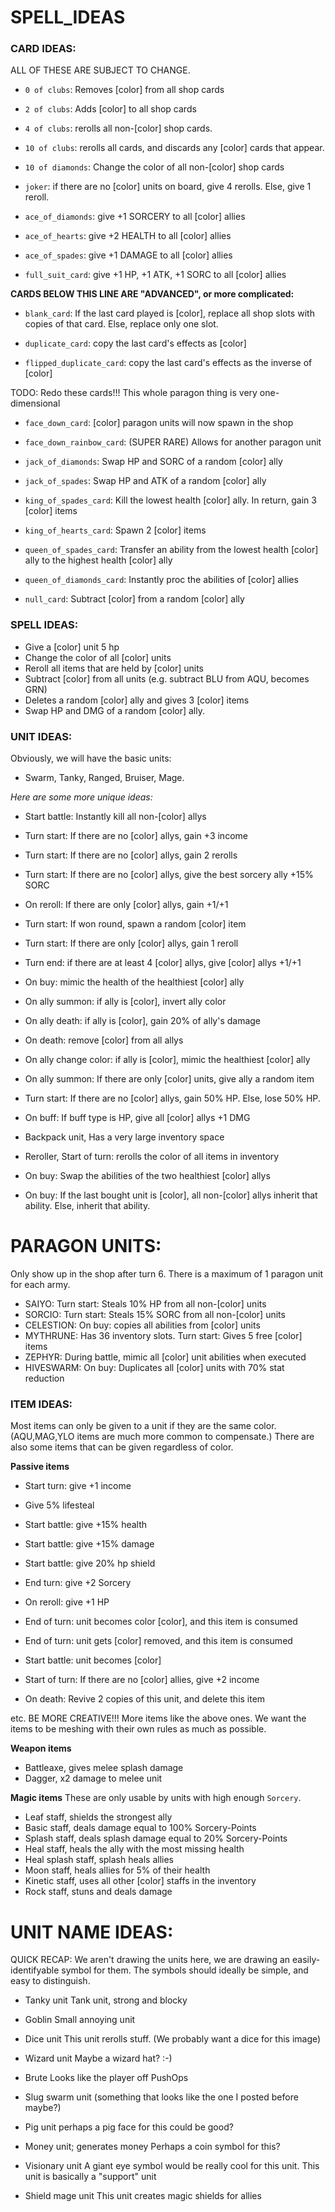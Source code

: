 

# SPELL_IDEAS


### CARD IDEAS:
ALL OF THESE ARE SUBJECT TO CHANGE.

- `0 of clubs`: Removes [color] from all shop cards
- `2 of clubs`: Adds [color] to all shop cards

- `4 of clubs`: rerolls all non-[color] shop cards.
- `10 of clubs`: rerolls all cards, and discards any [color] cards that appear.
- `10 of diamonds`: Change the color of all non-[color] shop cards
- `joker`: if there are no [color] units on board, give 4 rerolls. Else, give 1 reroll.

- `ace_of_diamonds`: give +1 SORCERY to all [color] allies
- `ace_of_hearts`: give +2 HEALTH to all [color] allies
- `ace_of_spades`: give +1 DAMAGE to all [color] allies

- `full_suit_card`: give +1 HP, +1 ATK, +1 SORC to all [color] allies


**CARDS BELOW THIS LINE ARE "ADVANCED", or more complicated:**

- `blank_card`: If the last card played is [color], replace all shop slots with copies of that card. 
    Else, replace only one slot.

- `duplicate_card`: copy the last card's effects as [color]
- `flipped_duplicate_card`: copy the last card's effects as the inverse of [color]


TODO: Redo these cards!!! This whole paragon thing is very one-dimensional
- `face_down_card`: [color] paragon units will now spawn in the shop
- `face_down_rainbow_card`: (SUPER RARE) Allows for another paragon unit

- `jack_of_diamonds`: Swap HP and SORC of a random [color] ally 
- `jack_of_spades`: Swap HP and ATK of a random [color] ally 

- `king_of_spades_card`: Kill the lowest health [color] ally. In return, gain 3 [color] items 
- `king_of_hearts_card`: Spawn 2 [color] items

- `queen_of_spades_card`: Transfer an ability from the lowest health [color] ally to the highest health [color] ally
- `queen_of_diamonds_card`: Instantly proc the abilities of [color] allies

- `null_card`: Subtract [color] from a random [color] ally


### SPELL IDEAS:
- Give a [color] unit 5 hp
- Change the color of all [color] units
- Reroll all items that are held by [color] units
- Subtract [color] from all units  (e.g. subtract BLU from AQU, becomes GRN)
- Deletes a random [color] ally and gives 3 [color] items
- Swap HP and DMG of a random [color] ally.


### UNIT IDEAS:
Obviously, we will have the basic units:
- Swarm, Tanky, Ranged, Bruiser, Mage.

*Here are some more unique ideas:*

- Start battle: Instantly kill all non-[color] allys
- Turn start: If there are no [color] allys, gain +3 income
- Turn start: If there are no [color] allys, gain 2 rerolls
- Turn start: If there are no [color] allys, give the best sorcery ally +15% SORC
- On reroll: If there are only [color] allys, gain +1/+1 
- Turn start: If won round, spawn a random [color] item
- Turn start:  If there are only [color] allys, gain 1 reroll
- Turn end: if there are at least 4 [color] allys, give [color] allys +1/+1
- On buy: mimic the health of the healthiest [color] ally
- On ally summon: if ally is [color], invert ally color
- On ally death: if ally is [color], gain 20% of ally's damage
- On death: remove [color] from all allys
- On ally change color: if ally is [color], mimic the healthiest [color] ally
- On ally summon: If there are only [color] units, give ally a random item
- Turn start: If there are no [color] allys, gain 50% HP. Else, lose 50% HP.
- On buff: If buff type is HP, give all [color] allys +1 DMG

- Backpack unit, Has a very large inventory space
- Reroller, Start of turn: rerolls the color of all items in inventory 

- On buy:  Swap the abilities of the two healthiest [color] allys

- On buy: If the last bought unit is [color], all non-[color] allys inherit that ability. Else, inherit that ability.


# PARAGON UNITS:
Only show up in the shop after turn 6.
There is a maximum of 1 paragon unit for each army.

- SAIYO:  Turn start:  Steals 10% HP from all non-[color] units
- SORCIO:  Turn start:  Steals 15% SORC from all non-[color] units
- CELESTION:  On buy: copies all abilities from [color] units
- MYTHRUNE:  Has 36 inventory slots. Turn start: Gives 5 free [color] items
- ZEPHYR:  During battle, mimic all [color] unit abilities when executed
- HIVESWARM:  On buy:  Duplicates all [color] units with 70% stat reduction


### ITEM IDEAS:
Most items can only be given to a unit if they are the same color.
(AQU,MAG,YLO items are much more common to compensate.)
There are also some items that can be given regardless of color.

**Passive items**
- Start turn: give +1 income
- Give 5% lifesteal
- Start battle: give +15% health
- Start battle: give +15% damage
- Start battle: give 20% hp shield
- End turn: give +2 Sorcery
- On reroll: give +1 HP

- End of turn: unit becomes color [color], and this item is consumed
- End of turn: unit gets [color] removed, and this item is consumed
- Start battle: unit becomes [color]
- Start of turn:  If there are no [color] allies, give +2 income
- On death: Revive 2 copies of this unit, and delete this item

etc. BE MORE CREATIVE!!! More items like the above ones.
We want the items to be meshing with their own rules as much as possible.


**Weapon items**
- Battleaxe, gives melee splash damage
- Dagger, x2 damage to melee unit

**Magic items**
These are only usable by units with high enough `Sorcery`. 
- Leaf staff, shields the strongest ally
- Basic staff, deals damage equal to 100% Sorcery-Points
- Splash staff, deals splash damage equal to 20% Sorcery-Points
- Heal staff, heals the ally with the most missing health
- Heal splash staff, splash heals allies
- Moon staff, heals allies for 5% of their health
- Kinetic staff, uses all other [color] staffs in the inventory
- Rock staff, stuns and deals damage


















# UNIT NAME IDEAS:


QUICK RECAP:
We aren't drawing the units here,
we are drawing an easily-identifyable symbol for them.
The symbols should ideally be simple, and easy to distinguish.


- Tanky unit
Tank unit, strong and blocky

- Goblin
Small annoying unit

- Dice unit
This unit rerolls stuff. (We probably want a dice for this image)

- Wizard unit
Maybe a wizard hat? :-)

- Brute
Looks like the player off PushOps

- Slug swarm unit
(something that looks like the one I posted before maybe?)

- Pig unit
perhaps a pig face for this could be good?

- Money unit; generates money
Perhaps a coin symbol for this?

- Visionary unit
A giant eye symbol would be really cool for this unit.
This unit is basically a "support" unit

- Shield mage unit
This unit creates magic shields for allies



